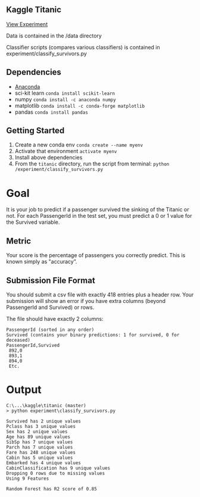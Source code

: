 ## Kaggle Titanic

[View Experiment](https://www.kaggle.com/c/titanic)

Data is contained in the /data directory

Classifier scripts (compares various classifiers) is contained in experiment/classify_survivors.py

## Dependencies

* [Anaconda](https://conda.io/docs/) 
* sci-kit learn `conda install scikit-learn`
* numpy `conda install -c anaconda numpy`
* matplotlib `conda install -c conda-forge matplotlib`
* pandas `conda install pandas`


## Getting Started

1) Create a new conda env `conda create --name myenv`
2) Activate that environment `activate myenv`
3) Install above dependencies
4) From the `titanic` directory, run the script from terminal:  `python /experiment/classify_survivors.py`


# Goal

It is your job to predict if a passenger survived the sinking of the Titanic or not. 
For each PassengerId in the test set, you must predict a 0 or 1 value for the Survived variable.

## Metric

Your score is the percentage of passengers you correctly predict. This is known simply as "accuracy”.

## Submission File Format

You should submit a csv file with exactly 418 entries plus a header row. Your submission will show an error if you have extra columns (beyond PassengerId and Survived) or rows.

The file should have exactly 2 columns:
```
PassengerId (sorted in any order)
Survived (contains your binary predictions: 1 for survived, 0 for deceased)
PassengerId,Survived
 892,0
 893,1
 894,0
 Etc.
 ```

 # Output
```
C:\...\kaggle\titanic (master)
> python experiment\classify_survivors.py

Survived has 2 unique values
Pclass has 3 unique values
Sex has 2 unique values
Age has 89 unique values
SibSp has 7 unique values
Parch has 7 unique values
Fare has 248 unique values
Cabin has 5 unique values
Embarked has 4 unique values
CabinClassification has 9 unique values
Dropping 0 rows due to missing values
Using 9 Features

Random Forest has R2 score of 0.85
```